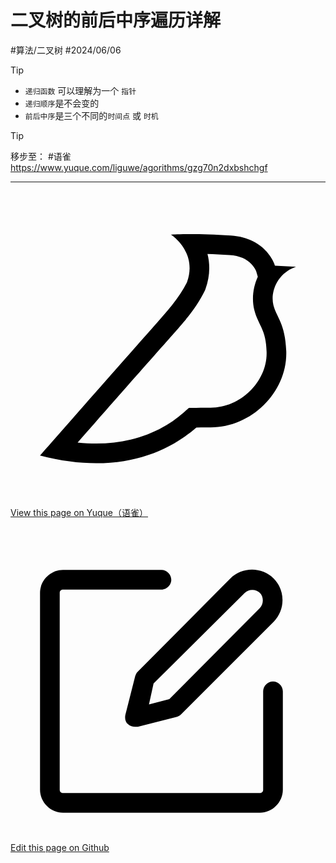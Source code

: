 
# 二叉树的前后中序遍历详解


<Badge type="warning">#算法/二叉树</Badge>  <Badge type="info">#2024/06/06</Badge>  


> [!tip]
> - `递归函数` 可以理解为一个 `指针`
> - `递归顺序`是不会变的
> - `前后中序`是三个不同的`时间点` 或 `时机`



> [!tip]
> 移步至： <Badge type="tip">#语雀</Badge>  https://www.yuque.com/liguwe/agorithms/gzg70n2dxbshchgf



---
<div class="liguwe-doc-footer">
            <div class="liguwe-doc-footer-edit-link">
                <p class="liguwe-doc-footer-p">
                    <svg t="1687912573060" class="icon" viewBox="0 0 1024 1024" version="1.1" xmlns="http://www.w3.org/2000/svg" p-id="1498">
                        <path d="M854.6 370.6c-9.9-39.4 9.9-102.2 73.4-124.4l-67.9-3.6s-25.7-90-143.6-98c-117.8-8.1-194.9-3-195-3 0.1 0 87.4 55.6 52.4 154.7-25.6 52.5-65.8 95.6-108.8 144.7-1.3 1.3-2.5 2.6-3.5 3.7C319.4 605 96 860 96 860c245.9 64.4 410.7-6.3 508.2-91.1 20.5-0.2 35.9-0.3 46.3-0.3 135.8 0 250.6-117.6 245.9-248.4-3.2-89.9-31.9-110.2-41.8-149.6z m-204.1 334c-10.6 0-26.2 0.1-46.8 0.3l-23.6 0.2-17.8 15.5c-47.1 41-104.4 71.5-171.4 87.6-52.5 12.6-110 16.2-172.7 9.6 18-20.5 36.5-41.6 55.4-63.1 92-104.6 173.8-197.5 236.9-268.5l1.4-1.4 1.3-1.5c4.1-4.6 20.6-23.3 24.7-28.1 9.7-11.1 17.3-19.9 24.5-28.6 30.7-36.7 52.2-67.8 69-102.2l1.6-3.3 1.2-3.4c13.7-38.8 15.4-76.9 6.2-112.8 22.5 0.7 46.5 1.9 71.7 3.6 33.3 2.3 55.5 12.9 71.1 29.2 5.8 6 10.2 12.5 13.4 18.7 1 2 1.7 3.6 2.3 5l5 17.7c-15.7 34.5-19.9 73.3-11.4 107.2 3 11.8 6.9 22.4 12.3 34.4 2.1 4.7 9.5 20.1 11 23.3 10.3 22.7 15.4 43 16.7 78.7 3.3 94.6-82.7 181.9-182 181.9z"
                              p-id="1499" ></path>
                    </svg>
                    <a href="https://www.yuque.com/liguwe/post/b65bee99-7800-5167-88a2-c2cac2f47061" target="_blank" class="liguwe-doc-footer-edit-link-a">
                        View this page on Yuque（语雀）
                    </a>
                </p>
                <p class="liguwe-doc-footer-p">
                    <svg t="1687913054251" class="icon" viewBox="0 0 1024 1024" version="1.1" xmlns="http://www.w3.org/2000/svg" p-id="5173"><path d="M853.333333 501.333333c-17.066667 0-32 14.933333-32 32v320c0 6.4-4.266667 10.666667-10.666666 10.666667H170.666667c-6.4 0-10.666667-4.266667-10.666667-10.666667V213.333333c0-6.4 4.266667-10.666667 10.666667-10.666666h320c17.066667 0 32-14.933333 32-32s-14.933333-32-32-32H170.666667c-40.533333 0-74.666667 34.133333-74.666667 74.666666v640c0 40.533333 34.133333 74.666667 74.666667 74.666667h640c40.533333 0 74.666667-34.133333 74.666666-74.666667V533.333333c0-17.066667-14.933333-32-32-32z"  p-id="5174"></path><path d="M405.333333 484.266667l-32 125.866666c-2.133333 10.666667 0 23.466667 8.533334 29.866667 6.4 6.4 14.933333 8.533333 23.466666 8.533333h8.533334l125.866666-32c6.4-2.133333 10.666667-4.266667 14.933334-8.533333l300.8-300.8c38.4-38.4 38.4-102.4 0-140.8-38.4-38.4-102.4-38.4-140.8 0L413.866667 469.333333c-4.266667 4.266667-6.4 8.533333-8.533334 14.933334z m59.733334 23.466666L761.6 213.333333c12.8-12.8 36.266667-12.8 49.066667 0 12.8 12.8 12.8 36.266667 0 49.066667L516.266667 558.933333l-66.133334 17.066667 14.933334-68.266667z"  p-id="5175"></path></svg>
                    <a href="https://github.com/liguwe/liguwe.github.io/blob/master/docs/b65bee99-7800-5167-88a2-c2cac2f47061.md" target="_blank" class="liguwe-doc-footer-edit-link-a">Edit this page on Github</a>
                </p>
            </div>
            <div id="liguwe-comment"></div></div>